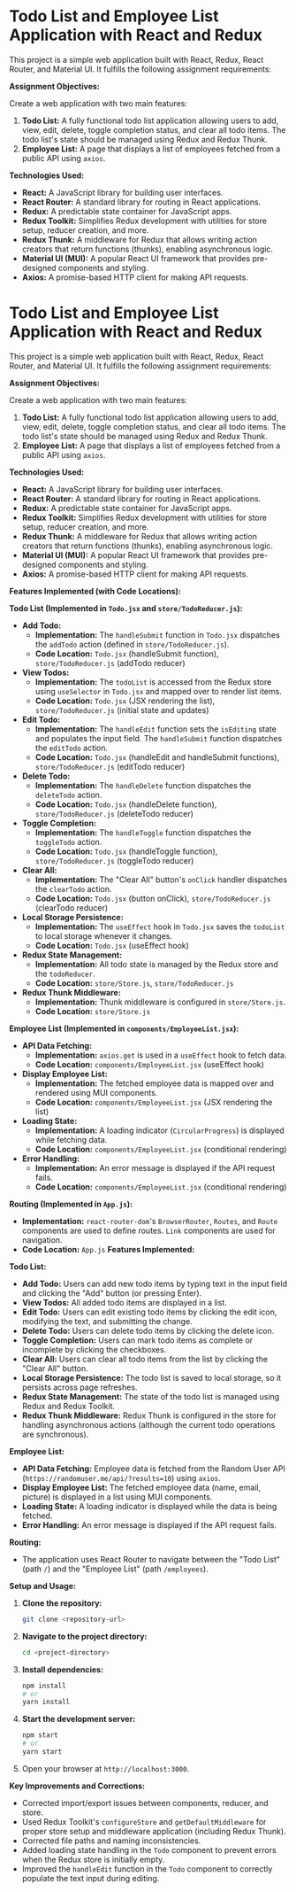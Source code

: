 # Todo List and Employee List Application with React and Redux

This project is a simple web application built with React, Redux, React Router, and Material UI. It fulfills the following assignment requirements:

**Assignment Objectives:**

Create a web application with two main features:

1.  **Todo List:** A fully functional todo list application allowing users to add, view, edit, delete, toggle completion status, and clear all todo items. The todo list's state should be managed using Redux and Redux Thunk.
2.  **Employee List:** A page that displays a list of employees fetched from a public API using `axios`.

**Technologies Used:**

*   **React:** A JavaScript library for building user interfaces.
*   **React Router:** A standard library for routing in React applications.
*   **Redux:** A predictable state container for JavaScript apps.
*   **Redux Toolkit:** Simplifies Redux development with utilities for store setup, reducer creation, and more.
*   **Redux Thunk:** A middleware for Redux that allows writing action creators that return functions (thunks), enabling asynchronous logic.
*   **Material UI (MUI):** A popular React UI framework that provides pre-designed components and styling.
*   **Axios:** A promise-based HTTP client for making API requests.
# Todo List and Employee List Application with React and Redux

This project is a simple web application built with React, Redux, React Router, and Material UI. It fulfills the following assignment requirements:

**Assignment Objectives:**

Create a web application with two main features:

1.  **Todo List:** A fully functional todo list application allowing users to add, view, edit, delete, toggle completion status, and clear all todo items. The todo list's state should be managed using Redux and Redux Thunk.
2.  **Employee List:** A page that displays a list of employees fetched from a public API using `axios`.

**Technologies Used:**

*   **React:** A JavaScript library for building user interfaces.
*   **React Router:** A standard library for routing in React applications.
*   **Redux:** A predictable state container for JavaScript apps.
*   **Redux Toolkit:** Simplifies Redux development with utilities for store setup, reducer creation, and more.
*   **Redux Thunk:** A middleware for Redux that allows writing action creators that return functions (thunks), enabling asynchronous logic.
*   **Material UI (MUI):** A popular React UI framework that provides pre-designed components and styling.
*   **Axios:** A promise-based HTTP client for making API requests.

**Features Implemented (with Code Locations):**

**Todo List (Implemented in `Todo.jsx` and `store/TodoReducer.js`):**

*   **Add Todo:**
    *   **Implementation:** The `handleSubmit` function in `Todo.jsx` dispatches the `addTodo` action (defined in `store/TodoReducer.js`).
    *   **Code Location:** `Todo.jsx` (handleSubmit function), `store/TodoReducer.js` (addTodo reducer)
*   **View Todos:**
    *   **Implementation:** The `todoList` is accessed from the Redux store using `useSelector` in `Todo.jsx` and mapped over to render list items.
    *   **Code Location:** `Todo.jsx` (JSX rendering the list), `store/TodoReducer.js` (initial state and updates)
*   **Edit Todo:**
    *   **Implementation:** The `handleEdit` function sets the `isEditing` state and populates the input field. The `handleSubmit` function dispatches the `editTodo` action.
    *   **Code Location:** `Todo.jsx` (handleEdit and handleSubmit functions), `store/TodoReducer.js` (editTodo reducer)
*   **Delete Todo:**
    *   **Implementation:** The `handleDelete` function dispatches the `deleteTodo` action.
    *   **Code Location:** `Todo.jsx` (handleDelete function), `store/TodoReducer.js` (deleteTodo reducer)
*   **Toggle Completion:**
    *   **Implementation:** The `handleToggle` function dispatches the `toggleTodo` action.
    *   **Code Location:** `Todo.jsx` (handleToggle function), `store/TodoReducer.js` (toggleTodo reducer)
*   **Clear All:**
    *   **Implementation:** The "Clear All" button's `onClick` handler dispatches the `clearTodo` action.
    *   **Code Location:** `Todo.jsx` (button onClick), `store/TodoReducer.js` (clearTodo reducer)
*   **Local Storage Persistence:**
    *   **Implementation:** The `useEffect` hook in `Todo.jsx` saves the `todoList` to local storage whenever it changes.
    *   **Code Location:** `Todo.jsx` (useEffect hook)
*   **Redux State Management:**
    *   **Implementation:** All todo state is managed by the Redux store and the `todoReducer`.
    *   **Code Location:** `store/Store.js`, `store/TodoReducer.js`
*   **Redux Thunk Middleware:**
    *   **Implementation:** Thunk middleware is configured in `store/Store.js`.
    *   **Code Location:** `store/Store.js`

**Employee List (Implemented in `components/EmployeeList.jsx`):**

*   **API Data Fetching:**
    *   **Implementation:** `axios.get` is used in a `useEffect` hook to fetch data.
    *   **Code Location:** `components/EmployeeList.jsx` (useEffect hook)
*   **Display Employee List:**
    *   **Implementation:** The fetched employee data is mapped over and rendered using MUI components.
    *   **Code Location:** `components/EmployeeList.jsx` (JSX rendering the list)
*   **Loading State:**
    *   **Implementation:** A loading indicator (`CircularProgress`) is displayed while fetching data.
    *   **Code Location:** `components/EmployeeList.jsx` (conditional rendering)
*   **Error Handling:**
    *   **Implementation:** An error message is displayed if the API request fails.
    *   **Code Location:** `components/EmployeeList.jsx` (conditional rendering)

**Routing (Implemented in `App.js`):**

*   **Implementation:** `react-router-dom`'s `BrowserRouter`, `Routes`, and `Route` components are used to define routes. `Link` components are used for navigation.
*   **Code Location:** `App.js`
**Features Implemented:**

**Todo List:**

*   **Add Todo:** Users can add new todo items by typing text in the input field and clicking the "Add" button (or pressing Enter).
*   **View Todos:** All added todo items are displayed in a list.
*   **Edit Todo:** Users can edit existing todo items by clicking the edit icon, modifying the text, and submitting the change.
*   **Delete Todo:** Users can delete todo items by clicking the delete icon.
*   **Toggle Completion:** Users can mark todo items as complete or incomplete by clicking the checkboxes.
*   **Clear All:** Users can clear all todo items from the list by clicking the "Clear All" button.
*   **Local Storage Persistence:** The todo list is saved to local storage, so it persists across page refreshes.
*   **Redux State Management:** The state of the todo list is managed using Redux and Redux Toolkit.
*   **Redux Thunk Middleware:** Redux Thunk is configured in the store for handling asynchronous actions (although the current todo operations are synchronous).

**Employee List:**

*   **API Data Fetching:** Employee data is fetched from the Random User API (`https://randomuser.me/api/?results=10`) using `axios`.
*   **Display Employee List:** The fetched employee data (name, email, picture) is displayed in a list using MUI components.
*   **Loading State:** A loading indicator is displayed while the data is being fetched.
*   **Error Handling:** An error message is displayed if the API request fails.

**Routing:**

*   The application uses React Router to navigate between the "Todo List" (path `/`) and the "Employee List" (path `/employees`).

**Setup and Usage:**

1.  **Clone the repository:**

    ```bash
    git clone <repository-url>
    ```

2.  **Navigate to the project directory:**

    ```bash
    cd <project-directory>
    ```

3.  **Install dependencies:**

    ```bash
    npm install
    # or
    yarn install
    ```

4.  **Start the development server:**

    ```bash
    npm start
    # or
    yarn start
    ```

5.  Open your browser at `http://localhost:3000`.

**Key Improvements and Corrections:**

*   Corrected import/export issues between components, reducer, and store.
*   Used Redux Toolkit's `configureStore` and `getDefaultMiddleware` for proper store setup and middleware application (including Redux Thunk).
*   Corrected file paths and naming inconsistencies.
*   Added loading state handling in the `Todo` component to prevent errors when the Redux store is initially empty.
*   Improved the `handleEdit` function in the `Todo` component to correctly populate the text input during editing.

